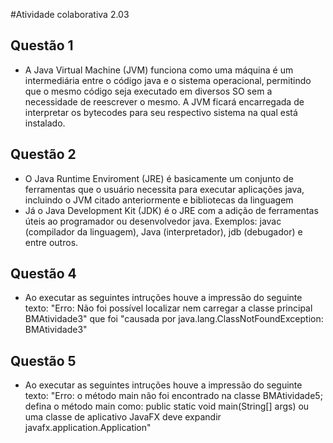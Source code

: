   #Atividade colaborativa 2.03

## Questão 1

* A Java Virtual Machine (JVM) funciona como uma máquina é um intermediária entre o código java e o sistema operacional, permitindo que o mesmo código seja executado em diversos SO sem a necessidade de reescrever o mesmo. A JVM ficará encarregada de interpretar os bytecodes para seu respectivo sistema na qual está instalado.

## Questão 2

* O Java Runtime Enviroment (JRE) é basicamente um conjunto de ferramentas que o usuário necessita para executar aplicações java, incluindo o JVM citado anteriormente e bibliotecas da linguagem
* Já o Java Development Kit (JDK) é o JRE com a adição de ferramentas úteis ao programador ou desenvolvedor java. Exemplos: javac (compilador da linguagem), Java (interpretador), jdb (debugador) e entre outros.

## Questão 4
* Ao executar as seguintes intruções houve a impressão do seguinte texto: "Erro: Não foi possível localizar nem carregar a classe principal BMAtividade3"
que foi "causada por java.lang.ClassNotFoundException: BMAtividade3"

## Questão 5
* Ao executar as seguintes intruções houve a impressão do seguinte texto: "Erro: o método main não foi encontrado na classe BMAtividade5; defina o método main como:
   public static void main(String[] args)
ou uma classe de aplicativo JavaFX deve expandir javafx.application.Application"

